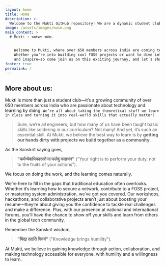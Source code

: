 ```yaml
---
layout: home
title: Home
description: >-
  Welcome to the Mukti GitHub repository! We are a dynamic student club based in Bangalore, India, fostering collaboration and innovation in the realm of technology. Our focus areas include cybersecurity, network security, system administration, OSINT, and software development.
image: /assets/images/main.png
main_content: >
  # Mukti : स्वतंत्रता सर्वदा.


    Welcome to Mukti, where over 650 members across India are coming together to learn, create, and grow! We’re all about empowering students with the skills that go beyond what’s taught in class.
    Whether you’re into building cool FOSS projects or want to dive into workshops at national and international forums, Mukti is the place to be. We’re here to innovate, learn,
    and inspire—so come join us on this exciting journey, and let’s shape the future of technology together!
footer: true
permalink: /
---
```

## More about us:

Mukti is more than just a student club—it’s a growing community of over 650 members across India who are passionate about technology and learning by doing. 
`We’re all about taking the theoretical stuff we learn in class and turning it into real-world skills that actually matter?` 
> Sure, we’re all engineers, but how many of us have been taught basic skills like soldering in our curriculum? Not many! And yet, it’s such an essential skill. At Mukti, we believe the best way to learn is by **getting our hands dirty with projects we build together as a community**.

As the Sanskrit saying goes, 

> **"कर्मण्येवाधिकारस्ते मा फलेषु कदाचन"** ("Your right is to perform your duty, not to the fruits of your actions").

We focus on doing the work, and the learning comes naturally.

We’re here to fill in the gaps that traditional education often overlooks. Whether it’s learning how to secure a network, contribute to a FOSS project, or mastering system 
administration, we’ve got you covered. Our workshops, hackathons, and collaborative projects aren’t just about boosting your resume—they’re about giving you the confidence to 
tackle real challenges and make a difference. Plus, with our presence at national and international forums, you’ll have the chance to show off your skills and learn from others 
in the global tech community. 

Remember the Sanskrit wisdom, 

> **"विद्या ददाति विनयं"** ("Knowledge brings humility").

At Mukti, we believe in gaining knowledge through action, collaboration, and making technology accessible for everyone, with humility and a willingness to learn.



